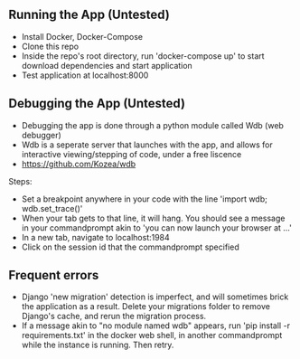 <!-- GETTING STARTED -->
## Running the App (Untested)
* Install Docker, Docker-Compose
* Clone this repo
* Inside the repo's root directory, run 'docker-compose up' to start download dependencies and start application
* Test application at localhost:8000

## Debugging the App (Untested)
* Debugging the app is done through a python module called Wdb (web debugger)
* Wdb is a seperate server that launches with the app, and allows for interactive viewing/stepping of code, under a free liscence
* https://github.com/Kozea/wdb

Steps:
* Set a breakpoint anywhere in your code with the line 'import wdb; wdb.set_trace()'
* When your tab gets to that line, it will hang. You should see a message in your commandprompt akin to 'you can now launch your browser at ...'
* In a new tab, navigate to localhost:1984
* Click on the session id that the commandprompt specified

## Frequent errors
* Django 'new migration' detection is imperfect, and will sometimes brick the application as a result. Delete your migrations folder to remove Django's cache, and rerun the migration process.
* If a message akin to "no module named wdb" appears, run 'pip install -r requirements.txt' in the docker web shell, in another commandprompt while the instance is running. Then retry.
